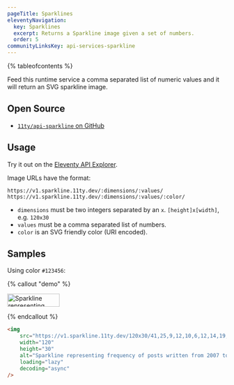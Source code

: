 ```yaml
---
pageTitle: Sparklines
eleventyNavigation:
  key: Sparklines
  excerpt: Returns a Sparkline image given a set of numbers.
  order: 5
communityLinksKey: api-services-sparkline
---
```


{% tableofcontents %}

Feed this runtime service a comma separated list of numeric values and it will return an SVG sparkline image.

## Open Source

- [`11ty/api-sparkline` on GitHub](https://github.com/11ty/api-sparkline)

## Usage

Try it out on the [Eleventy API Explorer](https://api-explorer.11ty.dev/).

Image URLs have the format:

```
https://v1.sparkline.11ty.dev/:dimensions/:values/
https://v1.sparkline.11ty.dev/:dimensions/:values/:color/
```

- `dimensions` must be two integers separated by an `x`. `[height]x[width]`, e.g. `120x30`
- `values` must be a comma separated list of numbers.
- `color` is an SVG friendly color (URI encoded).

## Samples

Using color `#123456`:

{% callout "demo" %}

<img src="https://v1.sparkline.11ty.dev/120x30/41,25,9,12,10,6,12,14,19,17,23,30,36,21,40/%23123456/" width="120" height="30" alt="Sparkline representing frequency of posts written from 2007 to 2021" loading="lazy" decoding="async" eleventy:ignore>

{% endcallout %}

```html
<img
	src="https://v1.sparkline.11ty.dev/120x30/41,25,9,12,10,6,12,14,19,17,23,30,36,21,40/%23123456/"
	width="120"
	height="30"
	alt="Sparkline representing frequency of posts written from 2007 to 2021"
	loading="lazy"
	decoding="async"
/>
```
